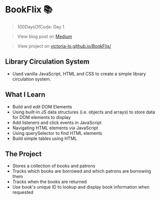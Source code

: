 # BookFlix :books:
> 100DaysOfCode: Day 1

> View blog post on [Medium](https://medium.com/@victoria2666/100-days-of-code-day-1-of-100-f31ba371a7b9)

> View project on [victoria-lo.github.io/BookFlix/](https://victoria-lo.github.io/BookFlix/)

## Library Circulation System
- Used vanilla JavaScript, HTML and CSS to create a simple library circulation system.

## What I Learn
- Build and edit DOM Elements
- Using built-in JS data structures (i.e. objects and arrays) to store data for DOM elements to display
- Add listeners and click events in JavaScript
- Navigating HTML elements via JavaScript
- Using querySelector to find HTML elements
- Build simple tables using HTML

## The Project
- Stores a collection of books and patrons
- Tracks which books are borrowed and which patrons are borrowing them
- Tracks when the books are returned
- Use book's unique ID to lookup and display book information when requested

